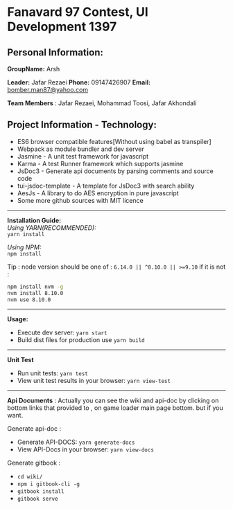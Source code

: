 # Fanavard 97 Contest, UI Development 1397


## Personal Information:
**GroupName:** Arsh

**Leader:** Jafar Rezaei
**Phone:** 09147426907
**Email:** bomber.man87@yahoo.com

**Team Members** : Jafar Rezaei, Mohammad Toosi, Jafar Akhondali
## Project Information - Technology:

* ES6 browser compatible features[Without using babel as transpiler]
* Webpack as module bundler and dev server
* Jasmine - A unit test framework for javascript
* Karma - A test Runner framework which supports jasmine
* JsDoc3 - Generate api documents by parsing comments and source code
* tui-jsdoc-template - A template for JsDoc3 with search ability
* AesJs - A library to do AES encryption in pure javascript
* Some more github sources with MIT licence

 
 ---- 
**Installation Guide:**  
 *Using YARN(RECOMMENDED):*   
 `yarn install`
 
 *Using NPM:*   
 `npm install` 
 
 Tip : node version should be one of : `6.14.0 || ^8.10.0 || >=9.10`
 if it is not : 
 ```bash
 npm install nvm -g
 nvm install 8.10.0
 nvm use 8.10.0
 ```
 ----
**Usage:** 
 - Execute dev server: `yarn start`
 - Build dist files for production use `yarn build`

 
 ----
 **Unit Test**
 - Run unit tests: `yarn test`
 - View unit test results in your browser: `yarn view-test`
  
 
 ----
 **Api Documents**
  : Actually you can see the wiki and api-doc by clicking on bottom links that provided to , on game loader
  main page bottom. but if you want.
  
  Generate api-doc :
  - Generate API-DOCS: `yarn generate-docs`
  - View API-Docs in your browser: `yarn view-docs`
  
  Generate gitbook : 
  - `cd wiki/`
  - `npm i gitbook-cli -g`
  - `gitbook install`
  - `gitbook serve`
